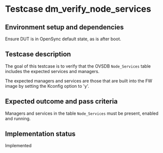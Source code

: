 # Testcase dm_verify_node_services

## Environment setup and dependencies

Ensure DUT is in OpenSync default state, as is after boot.

## Testcase description

The goal of this testcase is to verify that the OVSDB `Node_Services` table
includes the expected services and managers.

The expected managers and services are those that are built into the FW image
by setting the Kconfig option to 'y'.

## Expected outcome and pass criteria

Managers and services in the table `Node_Services` must be present,
enabled and running.

## Implementation status

Implemented
